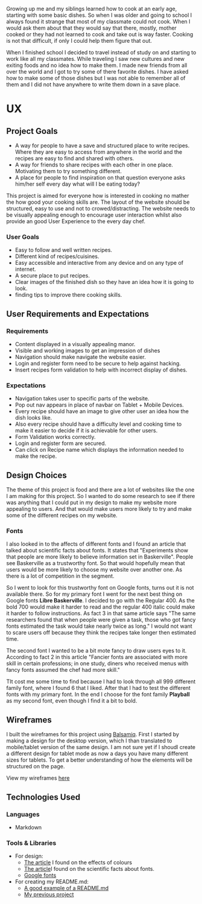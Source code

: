 Growing up me and my siblings learned how to cook at an early age, starting with some basic dishes. So when I was older and going to school I always found it strange that most of my classmate could not cook. When I would ask them about that they would say that there, mostly, mother cooked or they had not learned to cook and take out is way faster. Cooking is not that difficult, if only I could help them figure that out.

When I finished school I decided to travel instead of study on and starting to work like all my classmates. While traveling I saw new cultures and new exiting foods and no idea how to make them. I made new friends from all over the world and I got to try some of there favorite dishes. I have asked how to make some of those dishes but I was not able to remember all of them and I did not have anywhere to write them down in a save place.

# UX

## Project Goals

- A way for people to have a save and structured place to write recipes. Where they are easy to access from anywhere in the world and the recipes are easy to find and shared with others.
- A way for friends to share recipes with each other in one place. Motivating them to try something different.
- A place for people to find inspiration on that question everyone asks him/her self every day what will I be eating today?

This project is aimed for everyone how is interested in cooking no mather the how good your cooking skills are. The layout of the website should be structured, easy to use and not to crowed/distracting. The website needs to be visually appealing enough to encourage user interaction whilst also provide an good User Experience to the every day chef.

### User Goals

- Easy to follow and well written recipes.
- Different kind of recipes/cuisines.
- Easy accessible and interactive from any device and on any type of internet.
- A secure place to put recipes.
- Clear images of the finished dish so they have an idea how it is going to look.
- finding tips to improve there cooking skills.

## User Requirements and Expectations

### Requirements

- Content displayed in a visually appealing manor.
- Visible and working images to get an impression of dishes
- Navigation should make navigate the website easier.
- Login and register form need to be secure to help against hacking.
- Insert recipes form validation to help with incorrect display of dishes.

### Expectations

- Navigation takes user to specific parts of the website.
- Pop out nav appears in place of navbar on Tablet + Mobile Devices.
- Every recipe should have an image to give other user an idea how the dish looks like.
- Also every recipe should have a difficulty level and cooking time to make it easier to decide if it is achievable for other users.
- Form Validation works correctly.
- Login and register form are secured.
- Can click on Recipe name which displays the information needed to make the recipe.

## Design Choices

The theme of this project is food and there are a lot of websites like the one I am making for this project. So I wanted to do some research to see if there was anything that I could put in my design to make my website more appealing to users. And that would make users more likely to try and make some of the different recipes on my website.

### Fonts

I also looked in to the affects of different fonts and I found an article that talked about scientific facts about fonts. It states that "Experiments show that people are more likely to believe information set in Baskerville". People see Baskerville as a trustworthy font. So that would hopefully mean that users would be more likely to choose my website over another one. As there is a lot of competition in the segment.

So I went to look for this trustworthy font on Google fonts, turns out it is not available there. So for my primary font I went for the next best thing on Google fonts **Libre Baskerville**. I decided to go with the Regular 400. As the bold 700 would make it harder to read and the regular 400 italic could make it harder to follow instructions. As fact 3 in that same article says "The same researchers found that when people were given a task, those who got fancy fonts estimated the task would take nearly twice as long." I would not want to scare users off because they think the recipes take longer then estimated time.

The second font I wanted to be a bit mote fancy to draw users eyes to it. According to fact 2 in this article "Fancier fonts are associated with more skill in certain professions; in one study, diners who received menus with fancy fonts assumed the chef had more skill."

TIt cost me some time to find because I had to look through all 999 different family font, where I found 6 that I liked. After that I had to test the different fonts with my primary font. In the end I choose for the font family **Playball** as my second font, even though I find it a bit to bold.


## Wireframes

I built the wireframes for this project using <a href="https://balsamiq.com/">Balsamiq</a>. First I started by making a design for the desktop version, which I than translated to mobile/tablet version of the same design. I am not sure yet if I shoudl create a different design for tablet mode as now a days you have many different sizes for tablets. To get a better understanding of how the elements will be structured on the page.

View my wireframes <a href="https://github.com/ceciliabinck/Cook-with-me/tree/master/wireframes">here</a>

## Technologies Used
### Languages

- Markdown

### Tools & Libraries

- For design:
    - <a href="https://palermocafe.com/colors-make-hungry/">The article</a> I found on the effects of colours
    - <a href="https://creativemarket.com/blog/10-fascinating-scientific-facts-about-fonts">The article</a>I found on the scientific facts about fonts.
    - <a href="https://fonts.google.com/">Google fonts</a>
- For creating my README.md:
    - <a href="https://github.com/Geomint/holiday-destinations">A good example of a README.md</a>
    - <a href="https://github.com/ceciliabinck/binck-explores">My previous project</a>
